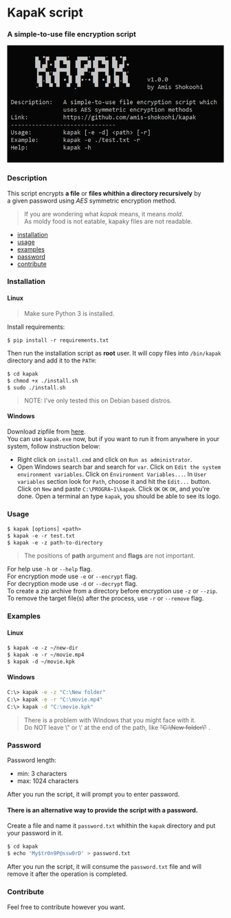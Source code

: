 # KapaK script
### A simple-to-use file encryption script
![kapak-screenshot](screenshot.png)

### Description
This script encrypts **a file** or **files whithin a directory recursively** by<br>
a given password using _AES_ symmetric encryption method.

> If you are wondering what _kapak_ means, it means _mold_.<br>
> As moldy food is not eatable, kapaky files are not readable.

- [installation](#Installation)
- [usage](#Usage)
- [examples](#Examples)
- [password](#Password)
- [contribute](#Contribute)

### Installation
#### Linux
>Make sure Python 3 is installed.

Install requirements:
```
$ pip install -r requirements.txt
```
Then run the installation script as **root** user. It will copy files into `/bin/kapak` directory and add it to the `PATH`:
```
$ cd kapak
$ chmod +x ./install.sh
$ sudo ./install.sh
```
> NOTE: I've only tested this on Debian based distros.
#### Windows
Download zipfile from [here](https://github.com/amis-shokoohi/kapak/releases/download/v2.1.0/kapak-windows-v2.1.0.zip).<br>
You can use `kapak.exe` now, but if you want to run it from anywhere in your system, follow instruction below:
- Right click on `install.cmd` and click on `Run as administrator`.
- Open Windows search bar and search for `var`. Click on `Edit the system environment variables`. Click on `Environment Variables...`. In `User variables` section look for `Path`, choose it and hit the `Edit...` button. Click on `New` and paste `C:\PROGRA~1\kapak`. Click `OK` `OK` `OK`, and you're done. Open a terminal an type `kapak`, you should be able to see its logo.

### Usage
```
$ kapak [options] <path>
$ kapak -e -r test.txt
$ kapak -e -z path-to-directory
```
> The positions of **path** argument and **flags** are not important.

For help use `-h` or `--help` flag.<br>
For encryption mode use `-e` or `--encrypt` flag.<br>
For decryption mode use `-d` or `--decrypt` flag.<br>
To create a zip archive from a directory before encryption use `-z` or `--zip`.<br>
To remove the target file(s) after the process, use `-r` or `--remove` flag.

### Examples

#### Linux
```
$ kapak -e -z ~/new-dir
$ kapak -e -r ~/movie.mp4
$ kapak -d ~/movie.kpk
```

#### Windows
```sh
C:\> kapak -e -z "C:\New folder"
C:\> kapak -e -r "C:\movie.mp4"
C:\> kapak -d "C:\movie.kpk"
```
> There is a problem with Windows that you might face with it.<br>
> Do NOT leave \\" or \\' at the end of the path, like ~~"C:\New folder\\"~~ .

### Password
Password length:<br> 
- min: 3 characters
- max: 1024 characters

After you run the script, it will prompt you to enter password.<br>

#### There is an alternative way to provide the script with a password.
Create a file and name it `password.txt` whithin the `kapak` directory and put your password in it.
```sh
$ cd kapak
$ echo 'My$tr0n9P@ssw0rD' > password.txt
```
After you run the script, it will consume the `password.txt` file and will remove it after the operation is completed.

### Contribute
Feel free to contribute however you want.
